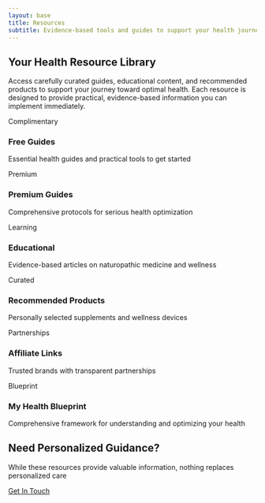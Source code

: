 ```yaml
---
layout: base
title: Resources
subtitle: Evidence-based tools and guides to support your health journey.
---
```


<div class="content-section">

## Your Health Resource Library

Access carefully curated guides, educational content, and recommended products to support your journey toward optimal health. Each resource is designed to provide practical, evidence-based information you can implement immediately.

</div>

<div class="content-grid resource-categories">

  <div class="card resource-card free-guides">
    <a href="/resources/free-guides/" style="text-decoration: none; color: inherit;">
      <div class="card-content">
        <div class="card-meta">Complimentary</div>
        <h3>Free Guides</h3>
        <p>Essential health guides and practical tools to get started</p>
      </div>
    </a>
  </div>

  <div class="card resource-card premium-guides">
    <a href="/resources/premium-guides/" style="text-decoration: none; color: inherit;">
      <div class="card-content">
        <div class="card-meta">Premium</div>
        <h3>Premium Guides</h3>
        <p>Comprehensive protocols for serious health optimization</p>
      </div>
    </a>
  </div>
 
  <div class="card resource-card educational">
    <a href="/resources/educational/" style="text-decoration: none; color: inherit;">
      <div class="card-content">
        <div class="card-meta">Learning</div>
        <h3>Educational</h3>
        <p>Evidence-based articles on naturopathic medicine and wellness</p>
      </div>
    </a>
  </div>

  <div class="card resource-card recommended-products">
    <a href="/resources/recommended-products/" style="text-decoration: none; color: inherit;">
      <div class="card-content">
        <div class="card-meta">Curated</div>
        <h3>Recommended Products</h3>
        <p>Personally selected supplements and wellness devices</p>
      </div>
    </a>
  </div>

  <div class="card resource-card affiliate-links">
    <a href="/resources/affiliate-links/" style="text-decoration: none; color: inherit;">
      <div class="card-content">
        <div class="card-meta">Partnerships</div>
        <h3>Affiliate Links</h3>
        <p>Trusted brands with transparent partnerships</p>
      </div>
    </a>
  </div>

  <div class="card resource-card educational">
    <a href="/resources/my-health-blueprint/" style="text-decoration: none; color: inherit;">
      <div class="card-content">
        <div class="card-meta">Blueprint</div>
        <h3>My Health Blueprint</h3>
        <p>Comprehensive framework for understanding and optimizing your health</p>
      </div>
    </a>
  </div>

</div>

<div class="cta-section">
  <h2>Need Personalized Guidance?</h2>
  <p>While these resources provide valuable information, nothing replaces personalized care</p>
  <a href="/contact/" class="btn">Get In Touch</a>
</div>